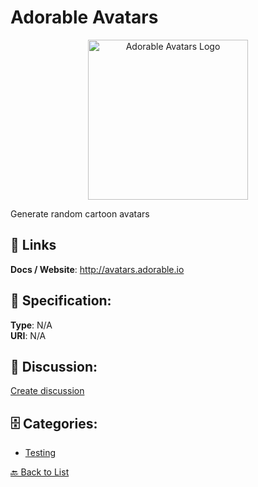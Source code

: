 # Adorable Avatars
<p align="center">
    <img width="256" src="https://raw.githubusercontent.com/apis-list/apis-list/main/apis/adorable-avatars/logo_256x256.png" alt="Adorable Avatars Logo"/>
</p>

Generate random cartoon avatars

##  🔗 Links
**Docs / Website**: http://avatars.adorable.io

## 🧬 Specification:
**Type**: N/A  
**URI**: N/A

## 💬 Discussion:
[Create discussion](https://github.com/apis-list/apis-list/discussions/new)

## 🗄️ Categories:
- [Testing](https://github.com/apis-list/apis-list#testing)




[🔙 Back to List](https://github.com/apis-list/apis-list)
